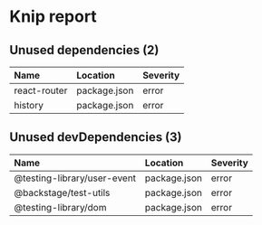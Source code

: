 # Knip report

## Unused dependencies (2)

| Name         | Location     | Severity |
| :----------- | :----------- | :------- |
| react-router | package.json | error    |
| history      | package.json | error    |

## Unused devDependencies (3)

| Name                        | Location     | Severity |
| :-------------------------- | :----------- | :------- |
| @testing-library/user-event | package.json | error    |
| @backstage/test-utils       | package.json | error    |
| @testing-library/dom        | package.json | error    |
